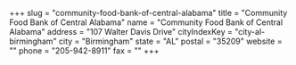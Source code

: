 +++
slug = "community-food-bank-of-central-alabama"
title = "Community Food Bank of Central Alabama"
name = "Community Food Bank of Central Alabama"
address = "107 Walter Davis Drive"
cityIndexKey = "city-al-birmingham"
city = "Birmingham"
state = "AL"
postal = "35209"
website = ""
phone = "205-942-8911"
fax = ""
+++
